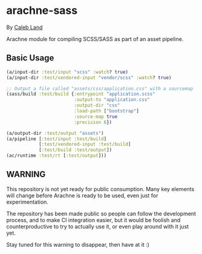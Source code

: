 # arachne-sass

By [Caleb Land](https://github.com/caleb/)

Arachne module for compiling SCSS/SASS as part of an asset pipeline.

## Basic Usage

```clojure
(a/input-dir :test/input "scss" :watch? true)
(a/input-dir :test/vendored-input "vendor/scss" :watch? true)

;; Output a file called "assets/css/application.css" with a sourcemap
(sass/build :test/build {:entrypoint "application.scss"
                         :output-to "application.css"
                         :output-dir "css"
                         :load-path ["bootstrap"]
                         :source-map true
                         :precision 6})

(a/output-dir :test/output "assets")
(a/pipeline [:test/input :test/build]
            [:test/vendored-input :test/build]
            [:test/build :test/output])
(ac/runtime :test/rt [:test/output]))
```

## WARNING

This repository is not yet ready for public consumption. Many key
elements will change before Arachne is ready to be used, even just for
experimentation.

The repository has been made public so people can follow the
development process, and to make CI integration easier, but it would
be foolish and counterproductive to try to actually use it, or even
play around with it just yet.

Stay tuned for this warning to disappear, then have at it :)
